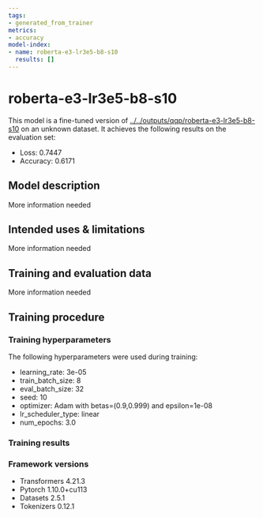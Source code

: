 ```yaml
---
tags:
- generated_from_trainer
metrics:
- accuracy
model-index:
- name: roberta-e3-lr3e5-b8-s10
  results: []
---
```


<!-- This model card has been generated automatically according to the information the Trainer had access to. You
should probably proofread and complete it, then remove this comment. -->

# roberta-e3-lr3e5-b8-s10

This model is a fine-tuned version of [../../outputs/qqp/roberta-e3-lr3e5-b8-s10](https://huggingface.co/../../outputs/qqp/roberta-e3-lr3e5-b8-s10) on an unknown dataset.
It achieves the following results on the evaluation set:
- Loss: 0.7447
- Accuracy: 0.6171

## Model description

More information needed

## Intended uses & limitations

More information needed

## Training and evaluation data

More information needed

## Training procedure

### Training hyperparameters

The following hyperparameters were used during training:
- learning_rate: 3e-05
- train_batch_size: 8
- eval_batch_size: 32
- seed: 10
- optimizer: Adam with betas=(0.9,0.999) and epsilon=1e-08
- lr_scheduler_type: linear
- num_epochs: 3.0

### Training results



### Framework versions

- Transformers 4.21.3
- Pytorch 1.10.0+cu113
- Datasets 2.5.1
- Tokenizers 0.12.1
